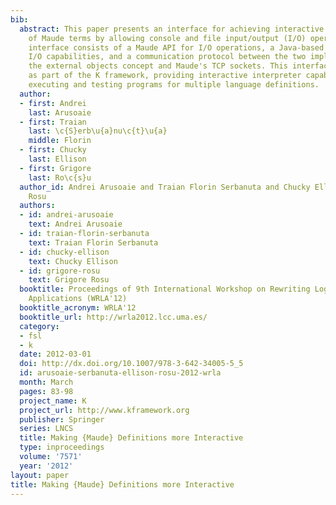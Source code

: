 ```yaml
---
bib:
  abstract: This paper presents an interface for achieving interactive executions
    of Maude terms by allowing console and file input/output (I/O) operations. This
    interface consists of a Maude API for I/O operations, a Java-based server offering
    I/O capabilities, and a communication protocol between the two implemented using
    the external objects concept and Maude's TCP sockets. This interface was evaluated
    as part of the K framework, providing interactive interpreter capabilities for
    executing and testing programs for multiple language definitions.
  author:
  - first: Andrei
    last: Arusoaie
  - first: Traian
    last: \c{S}erb\u{a}nu\c{t}\u{a}
    middle: Florin
  - first: Chucky
    last: Ellison
  - first: Grigore
    last: Ro\c{s}u
  author_id: Andrei Arusoaie and Traian Florin Serbanuta and Chucky Ellison and Grigore
    Rosu
  authors:
  - id: andrei-arusoaie
    text: Andrei Arusoaie
  - id: traian-florin-serbanuta
    text: Traian Florin Serbanuta
  - id: chucky-ellison
    text: Chucky Ellison
  - id: grigore-rosu
    text: Grigore Rosu
  booktitle: Proceedings of 9th International Workshop on Rewriting Logic and its
    Applications (WRLA'12)
  booktitle_acronym: WRLA'12
  booktitle_url: http://wrla2012.lcc.uma.es/
  category:
  - fsl
  - k
  date: 2012-03-01
  doi: http://dx.doi.org/10.1007/978-3-642-34005-5_5
  id: arusoaie-serbanuta-ellison-rosu-2012-wrla
  month: March
  pages: 83-98
  project_name: K
  project_url: http://www.kframework.org
  publisher: Springer
  series: LNCS
  title: Making {Maude} Definitions more Interactive
  type: inproceedings
  volume: '7571'
  year: '2012'
layout: paper
title: Making {Maude} Definitions more Interactive
---
```

